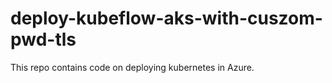 # deploy-kubeflow-aks-with-cuszom-pwd-tls

This repo contains code on deploying kubernetes in Azure.
